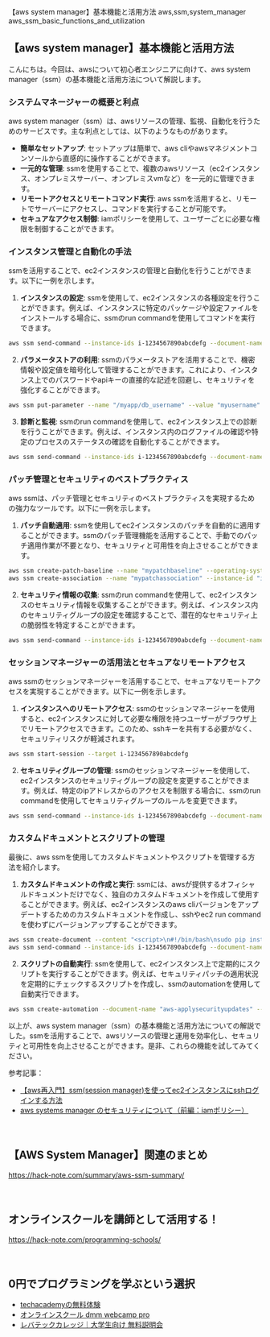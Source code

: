 【aws system manager】基本機能と活用方法
aws,ssm,system_manager
aws_ssm_basic_functions_and_utilization

## 【aws system manager】基本機能と活用方法

こんにちは。今回は、awsについて初心者エンジニアに向けて、aws system manager（ssm）の基本機能と活用方法について解説します。

### システムマネージャーの概要と利点

aws system manager（ssm）は、awsリソースの管理、監視、自動化を行うためのサービスです。主な利点としては、以下のようなものがあります。

- **簡単なセットアップ**: セットアップは簡単で、aws cliやawsマネジメントコンソールから直感的に操作することができます。
- **一元的な管理**: ssmを使用することで、複数のawsリソース（ec2インスタンス、オンプレミスサーバー、オンプレミスvmなど）を一元的に管理できます。
- **リモートアクセスとリモートコマンド実行**: aws ssmを活用すると、リモートでサーバーにアクセスし、コマンドを実行することが可能です。
- **セキュアなアクセス制御**: iamポリシーを使用して、ユーザーごとに必要な権限を制御することができます。

### インスタンス管理と自動化の手法

ssmを活用することで、ec2インスタンスの管理と自動化を行うことができます。以下に一例を示します。

1. **インスタンスの設定**: ssmを使用して、ec2インスタンスの各種設定を行うことができます。例えば、インスタンスに特定のパッケージや設定ファイルをインストールする場合に、ssmのrun commandを使用してコマンドを実行できます。

```bash
aws ssm send-command --instance-ids i-1234567890abcdefg --document-name "aws-runshellscript" --parameters commands=["apt-get update","apt-get install -y nginx"]
```

2. **パラメータストアの利用**: ssmのパラメータストアを活用することで、機密情報や設定値を暗号化して管理することができます。これにより、インスタンス上でのパスワードやapiキーの直接的な記述を回避し、セキュリティを強化することができます。

```bash
aws ssm put-parameter --name "/myapp/db_username" --value "myusername" --type "securestring"
```

3. **診断と監視**: ssmのrun commandを使用して、ec2インスタンス上での診断を行うことができます。例えば、インスタンス内のログファイルの確認や特定のプロセスのステータスの確認を自動化することができます。

```bash
aws ssm send-command --instance-ids i-1234567890abcdefg --document-name "aws-runpowershellscript" --parameters commands=["get-content c:\logs\app.log"]
```

### パッチ管理とセキュリティのベストプラクティス

aws ssmは、パッチ管理とセキュリティのベストプラクティスを実現するための強力なツールです。以下に一例を示します。

1. **パッチ自動適用**: ssmを使用してec2インスタンスのパッチを自動的に適用することができます。ssmのパッチ管理機能を活用することで、手動でのパッチ適用作業が不要となり、セキュリティと可用性を向上させることができます。

```bash
aws ssm create-patch-baseline --name "mypatchbaseline" --operating-system "amazon_linux_2" --approved-patches-compliance-level "critical"
aws ssm create-association --name "mypatchassociation" --instance-id "i-1234567890abcdefg" --patch-baseline "arn:aws:ssm:us-east-1:123456789012:patchbaseline/mypatchbaseline" --approved-patches "all"
```

2. **セキュリティ情報の収集**: ssmのrun commandを使用して、ec2インスタンスのセキュリティ情報を収集することができます。例えば、インスタンス内のセキュリティグループの設定を確認することで、潜在的なセキュリティ上の脆弱性を特定することができます。

```bash
aws ssm send-command --instance-ids i-1234567890abcdefg --document-name "aws-runshellscript" --parameters commands=["aws ec2 describe-security-groups --group-ids sg-12345678"]
```

### セッションマネージャーの活用法とセキュアなリモートアクセス

aws ssmのセッションマネージャーを活用することで、セキュアなリモートアクセスを実現することができます。以下に一例を示します。

1. **インスタンスへのリモートアクセス**: ssmのセッションマネージャーを使用すると、ec2インスタンスに対して必要な権限を持つユーザーがブラウザ上でリモートアクセスできます。このため、sshキーを共有する必要がなく、セキュリティリスクが軽減されます。

```bash
aws ssm start-session --target i-1234567890abcdefg
```

2. **セキュリティグループの管理**: ssmのセッションマネージャーを使用して、ec2インスタンスのセキュリティグループの設定を変更することができます。例えば、特定のipアドレスからのアクセスを制限する場合に、ssmのrun commandを使用してセキュリティグループのルールを変更できます。

```bash
aws ssm send-command --instance-ids i-1234567890abcdefg --document-name "aws-updatesecuritygroupruledescriptionsingress" --parameters "groupid: 'sg-12345678',cidr: '192.0.2.0/24',oldruledescriptionprefix: 'allow from '"
```

### カスタムドキュメントとスクリプトの管理

最後に、aws ssmを使用してカスタムドキュメントやスクリプトを管理する方法を紹介します。

1. **カスタムドキュメントの作成と実行**: ssmには、awsが提供するオフィシャルドキュメントだけでなく、独自のカスタムドキュメントを作成して使用することができます。例えば、ec2インスタンスのaws cliバージョンをアップデートするためのカスタムドキュメントを作成し、sshやec2 run commandを使わずにバージョンアップすることができます。

```bash
aws ssm create-document --content "<script>\n#!/bin/bash\nsudo pip install awscli --upgrade\n</script>" --name "mycustomdocument" --document-type "command"
aws ssm send-command --instance-ids i-1234567890abcdefg --document-name "mycustomdocument"
```

2. **スクリプトの自動実行**: ssmを使用して、ec2インスタンス上で定期的にスクリプトを実行することができます。例えば、セキュリティパッチの適用状況を定期的にチェックするスクリプトを作成し、ssmのautomationを使用して自動実行できます。

```bash
aws ssm create-automation --document-name "aws-applysecurityupdates" --parameters "{\"instanceid\":[\"i-1234567890abcdefg\"]}"
```

以上が、aws system manager（ssm）の基本機能と活用方法についての解説でした。ssmを活用することで、awsリソースの管理と運用を効率化し、セキュリティと可用性を向上させることができます。是非、これらの機能を試してみてください。

参考記事：
- [【aws再入門】ssm(session manager)を使ってec2インスタンスにsshログインする方法](https://dev.classmethod.jp/articles/aws-session-manager/)
- [aws systems manager のセキュリティについて（前編：iamポリシー）](https://aws.amazon.com/jp/blogs/news/securing-aws-systems-manager-state-manager-with-iam-policies-part-1/)

　

## 【AWS System Manager】関連のまとめ
https://hack-note.com/summary/aws-ssm-summary/

　

## オンラインスクールを講師として活用する！
https://hack-note.com/programming-schools/

　

## 0円でプログラミングを学ぶという選択
- [techacademyの無料体験](//af.moshimo.com/af/c/click?a_id=2612475&amp;p_id=1555&amp;pc_id=2816&amp;pl_id=22706&amp;url=https%3a%2f%2ftechacademy.jp%2fhtmlcss-trial%3futm_source%3dmoshimo%26utm_medium%3daffiliate%26utm_campaign%3dtextad)
- [オンラインスクール dmm webcamp pro](//af.moshimo.com/af/c/click?a_id=2612482&amp;p_id=1363&amp;pc_id=2297&amp;pl_id=39999&amp;guid=on)
- [レバテックカレッジ｜大学生向け 無料説明会](//af.moshimo.com/af/c/click?a_id=4071793&p_id=3198&pc_id=7488&pl_id=41848)

